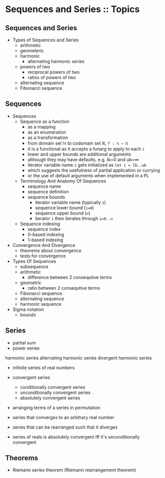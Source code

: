 # Sequences and Series :: Topics


## Sequences and Series

- Types of Sequences and Series
  - arithmetic
  - geometeric
  - harmonic
    - alternating harmonic series
  - powers of two
    - reciprocal powers of two
    - ratios of powers of two
  - alternating sequence
  - Fibonacci sequence



## Sequences
- Sequences
  - Sequence as a function
    - as a mapping
    - as an enumeration
    - as a transformation
    - from domain set ℕ to codomain set ℝ, `f : ℕ → ℝ`
    - it is a functional as it accepts a funarg to apply to each `i`
    - lower and upper bounds are additional arguments
    - although they may have defaults, e.g. lb=0 and ub=∞
    - iterator variable name `i` gets initialized as `let i = lb..ub`
    - which suggests the usefulness of partial application or currying
    - or the use of default arguments when implemented in a PL
  - Terminology And Anatomy Of Sequences
    - sequence name
    - sequence definition
    - sequence bounds
      - iterator variable name (typically `i`)
      - sequence lower bound (`i=0`)
      - sequence upper bound (`∞`)
      - iterator `i` then iterates through `i=0..∞`
  - Sequence indexing
    - sequence index
    - 0-based indexing
    - 1-based indexing
- Convergence And Divergence
  - theorems about convergence
  - tests for convergence
- Types Of Sequences
  - subsequence
  - arithmetic
    - difference between 2 consequtive terms
  - geometric
    - ratio between 2 consequtive terms
  - Fibonacci sequence
  - alternating sequence
  - harmonic sequence
- Sigma notation
  - bounds

## Series
  - partial sum
  - power series

harmonic series
  alternating harmonic series
  divergent harmonic series
- infinite series of real numbers
- convergent series
  - conditionally convergent series
  - unconditionally convergent series
  - absolutely convergent series

- arranging terms of a series in permutation
- series that converges to an arbitrary real number
- series that can be rearranged such that it diverges
- series of reals is absolutely convergent iff it's unconditionally convergent

## Theorems
- Riemann series theorem (Riemann rearrangement theorem)
